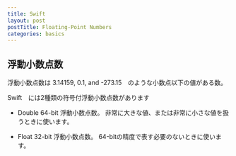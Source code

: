 ```yaml
---
title: Swift
layout: post
postTitle: Floating-Point Numbers
categories: basics
---
```


## 浮動小数点数

浮動小数点数は 3.14159, 0.1, and -273.15　のような小数点以下の値がある数。

Swift　には2種類の符号付浮動小数点数があります　

+ Double
64-bit 浮動小数点数。 非常に大きな値、または非常に小さな値を扱うときに使います。

+ Float 
32-bit 浮動小数点数。 64-bitの精度で表す必要のないときに使います。
